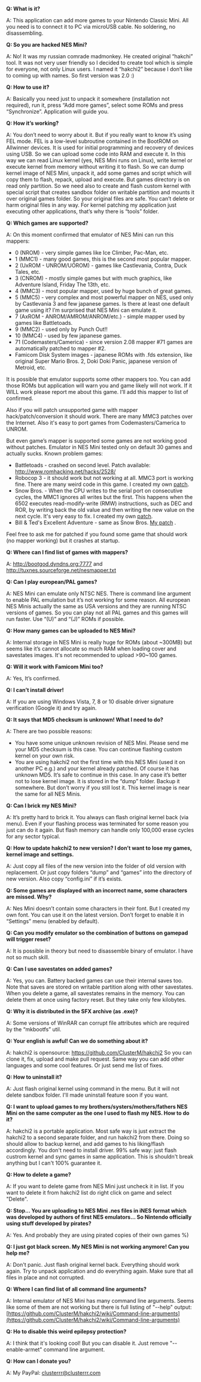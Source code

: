 **Q: What is it?**

A: This application can add more games to your Nintendo Classic Mini. All you need is to connect it to PC via microUSB cable. No soldering, no disassembling.


**Q: So you are hacked NES Mini?**

A: No! It was my russian сomrade madmonkey. He created original “hakchi” tool. It was not very user friendly so I decided to create tool which is simple for everyone, not only Linux users. I named it “hakchi2” because I don’t like to coming up with names. So first version was 2.0 :)


**Q: How to use it?**

A: Basically you need just to unpack it somewhere (installation not required), run it, press “Add more games”, select some ROMs and press “Synchronize”. Application will guide you.


**Q: How it’s working?**

A: You don’t need to worry about it. But if you really want to know it’s using FEL mode. FEL is a low-level subroutine contained in the BootROM on Allwinner devices. It is used for initial programming and recovery of devices using USB. So we can upload some code into RAM and execute it. In this way we can read Linux kernel (yes, NES Mini runs on Linux), write kernel or execute kernel from memory without writing it to flash. So we can dump kernel image of NES Mini, unpack it, add some games and script which will copy them to flash, repack, upload and execute. But games directory is on read only partition. So we need also to create and flash custom kernel with special script that creates sandbox folder on writable partition and mounts it over original games folder. So your original files are safe. You can’t delete or harm original files in any way. For kernel patching my application just executing other applications, that’s why there is “tools” folder.


**Q: Which games are supported?**

A: On this moment confirmed that emulator of NES Mini can run this mappers:

* 0 (NROM) - very simple games like Ice Climber, Pac-Man, etc.
* 1 (MMC1) - many good games, this is the second most popular mapper.
* 2 (UxROM - UNROM/UOROM) - games like Castlevania, Contra, Duck Tales, etc.
* 3 (CNROM) - mostly simple games but with much graphics, like Adventure Island, Friday The 13th, etc.
* 4 (MMC3) - most popular mapper, used by huge bunch of great games.
* 5 (MMC5) - very complex and most powerful mapper on NES, used only by Castlevania 3 and few japanese games. Is there at least one default game using it? I’m surprised that NES Mini can emulate it.
* 7 (AxROM - ANROM/AMROM/ANROM/etc.) - simple mapper used by games like Battletoads.
* 9 (MMC2) - used only by Punch Out!!
* 10 (MMC4) - used by few japanese games.
* 71 (Codemasters/Camerica) - since version 2.08 mapper #71 games are automatically patched to mapper #2.
* Famicom Disk System images - japanese ROMs with .fds extension, like original Super Mario Bros. 2, Doki Doki Panic, japanese version of Metroid, etc.

It is possible that emulator supports some other mappers too. You can add those ROMs but application will warn you and game likely will not work. If it WILL work please report me about this game. I’ll add this mapper to list of confirmed.

Also if you will patch unsupported game with mapper hack/patch/conversion it should work. There are many MMC3 patches over the Internet. Also it's easy to port games from Codemasters/Camerica to UNROM.

But even game’s mapper is supported some games are not working good without patches. Emulator in NES Mini tested only on default 30 games and actually sucks.
Known problem games:
* Battletoads - crashed on second level. Patch available: http://www.romhacking.net/hacks/2528/
* Robocop 3 - it should work but not working at all. MMC3 port is working fine. There are many weird code in this game. I created my own [patch](http://clusterrr.com/roms/nes-patches/RoboCop%203%20(U)%20%5b!%5d%20-%20NES%20Mini%20patch.ips).
* Snow Bros. - When the CPU writes to the serial port on consecutive cycles, the MMC1 ignores all writes but the first. This happens when the 6502 executes read-modify-write (RMW) instructions, such as DEC and ROR, by writing back the old value and then writing the new value on the next cycle. It's very easy to fix. I created my own [patch](http://clusterrr.com/roms/nes-patches/Snow%20Bros.%20(U)%20%5b!%5d%20-%20NES%20Mini%20patch.ips).
* Bill & Ted's Excellent Adventure - same as Snow Bros. [My patch](http://clusterrr.com/roms/nes-patches/Bill%20&%20Ted's%20Excellent%20Video%20Game%20Adventure%20(U)%20-%20NES%20Mini%20patch.ips) .

Feel free to ask me for patched if you found some game that should work (no mapper working) but it crashes at startup.


**Q: Where can I find list of games with mappers?**

A: http://bootgod.dyndns.org:7777 and http://tuxnes.sourceforge.net/nesmapper.txt


**Q: Can I play european/PAL games?**

A: NES Mini can emulate only NTSC NES. There is command line argument to enable PAL emulation but it’s not working for some reason. All european NES Minis actually the same as USA versions and they are running NTSC versions of games. So you can play not all PAL games and this games will run faster. Use “(U)” and “(J)” ROMs if possible.


**Q: How many games can be uploaded to NES Mini?**

A: Internal storage in NES Mini is really huge for ROMs (about ~300MB) but seems like it’s cannot allocate so much RAM when loading cover and savestates images. It's not recommended to upload >90~100 games.


**Q: Will it work with Famicom Mini too?**

A: Yes, It’s confirmed.


**Q: I can’t install driver!**

A: If you are using Windows Vista, 7, 8 or 10 disable driver signature verification (Google it) and try again.


**Q: It says that MD5 checksum is unknown! What I need to do?**

A: There are two possible reasons:

* You have some unique unknown revision of NES Mini. Please send me your MD5 checksum is this case. You can continue flashing custom kernel on your own risk.
* You are using hakchi2 not the first time with this NES Mini (used it on another PC e.g.) and your kernel already patched. Of course it has unknown MD5. It’s safe to continue in this case.
In any case it’s better not to lose kernel image. It is stored in the “dump” folder. Backup it somewhere. But don’t worry if you still lost it. This kernel image is near the same for all NES Minis.


**Q: Can I brick my NES Mini?**

A: It’s pretty hard to brick it. You always can flash original kernel back (via menu). Even if your flashing process was terminated for some reason you just can do it again. But flash memory can handle only 100,000 erase cycles for any sector typical.


**Q: How to update hakchi2 to new version? I don’t want to lose my games, kernel image and settings.**

A: Just copy all files of the new version into the folder of old version with replacement. Or just copy folders “dump” and “games” into the directory of new version. Also copy “config.ini” if it’s exists.


**Q: Some games are displayed with an incorrect name, some characters are missed. Why?**

A: Nes Mini doesn’t contain some characters in their font. But I created my own font. You can use it on the latest version. Don’t forget to enable it in “Settings” menu (enabled by default).


**Q: Can you modify emulator so the combination of buttons on gamepad will trigger reset?**

A: It is possible in theory but need to disassemble binary of emulator. I have not so much skill.


**Q: Can I use savestates on added games?**

A: Yes, you can. Battery backed games can use their internal saves too. Note that saves are stored on writable partition along with other savestates. When you delete a game, all savestates remains in the memory. You can delete them at once using factory reset. But they take only few kilobytes.


**Q: Why it is distributed in the SFX archive (as .exe)?**

A: Some versions of WinRAR can corrupt file attributes which are required by the “mkbootfs” util.


**Q: Your english is awful! Can we do something about it?**

A: hakchi2 is opensource: https://github.com/ClusterM/hakchi2
So you can clone it, fix, upload and make pull request. Same way you can add other languages and some cool features.
Or just send me list of fixes.


**Q: How to uninstall it?**

A: Just flash original kernel using command in the menu. But it will not delete sandbox folder. I'll made uninstall feature soon if you want.


**Q: I want to upload games to my brothers/systers/mothers/fathers NES Mini on the same computer as the one I used to flash my NES. How to do it?**

A: hakchi2 is a portable application. Most safe way is just extract the hakchi2 to a second separate folder, and run hakchi2 from there. Doing so should allow to backup kernel, and add games to his liking/flash accordingly. You don't need to install driver.
99% safe way: just flash custrom kernel and sync games in same application. This is shouldn't break anything but I can't 100% guarantee it.


**Q: How to delete a game?**

A: If you want to delete game from NES Mini just uncheck it in list. If you want to delete it from hakchi2 list do right click on game and select "Delete".


**Q: Stop... You are uploading to NES Mini .nes files in iNES format which was developed by authors of first NES emulators... So Nintendo officially using stuff developed by pirates?**

A: Yes. And probably they are using pirated copies of their own games %)


**Q: I just got black screen. My NES Mini is not working anymore! Can you help me?**

A: Don't panic. Just flash original kernel back. Everything should work again.
Try to unpack application and do everything again. Make sure that all files in place and not corrupted.


**Q: Where I can find list of all command line arguments?**

A: Internal emulator of NES Mini has many command line arguments. Seems like some of them are not working but there is full listing of "--help" output:
[https://github.com/ClusterM/hakchi2/wiki/Command-line-arguments](https://github.com/ClusterM/hakchi2/wiki/Command-line-arguments)


**Q: Ho to disable this weird epilepsy protection?**

A: I think that it's looking cool! But you can disable it. Just remove "--enable-armet" command line argument.


**Q: How can I donate you?**

A: My PayPal: clusterrr@clusterrr.com
